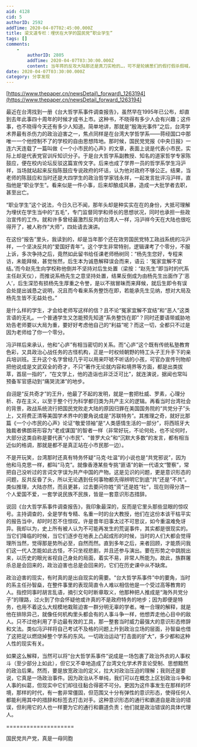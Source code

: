 ```yaml
---
aid: 4128
cid: 5
authorID: 2592
addTime: 2020-04-07T02:45:00.000Z
title: 梁文道专栏：埋伏在大学的国民党“职业学生”
tags: []
comments:
    -
        authorID: 2805
        addTime: 2020-04-07T03:30:00.000Z
        content: 当年蒋的反攻大陆那还是真刀实枪的…，可不是轮姨葱们的假打假杀假喊，怂得个尿泡。
date: 2020-04-07T03:30:00.000Z
category: 分享发现
---
```


[https://www.thepaper.cn/newsDetail\_forward\_1263194](https://www.thepaper.cn/newsDetail_forward_1263194)

最近在台湾找到一册《台大哲学系事件调查报告》，虽然早在1995年已公布，却直到去年此事四十周年的时候才成书上市。这种书，不晓得有多少人会有兴趣；这件事，也不晓得今天还有多少人知道。简单地讲，那就是“殷海光事件”之后，台湾学术界最有杀伤力的政治迫害之一，焦点同样是在台湾大学哲学系——蒋经国口中那唯一一个他控制不了的学校的自由思想阵地。那时候，国民党党报《中央日报》一连六天连载了一篇叫做《一个小市民的心声》的文章，表面上说是代表小市民，实际上却是代表党官训斥知识分子。于是台大哲学系副教授、知名的道家哲学专家陈鼓应，便在校内论坛反驳这篇宣传文字。后来也成了学界一员的哲学系学生冯沪祥，当场就站起来反指陈鼓应专说政府的坏话，认为他对政府不够公正。结果，当老师的陈鼓应和当时还是大四学生的政治哲学家钱永祥，一起发言批评冯沪祥，直指他是“职业学生”。看来似是一件小事，后来却酿成风暴，造成一大批学者去职，甚至出亡。

“职业学生”这个说法，今日久已不闻，那年头却是种实实在在的身份，大抵可理解为埋伏在学生当中的“五毛”，专门监督同学和师长的思想状况，同时也承担一些政治宣传的工作。就和许多曾经最激烈反共的台湾人一样，冯沪祥今天在大陆也很吃得开了，被人称作“大师”，四处请去演讲。

在这份“报告”里头，我读到的，却是当年那个还在效劳国民党特工政战系统的冯沪祥，一个坚决反共的“爱国好青年”。这个学生非常特别，逻辑课考了个零分，不服上诉，多次争持之后，竟然如此留书给任课老师杨树同：“杨先生您好，专程来访，未能拜候，甚觉怅然，后生本为诚恳解释误会而来，语云：‘冤家宜解不宜结。’而今赵先生向学校称他倒并不坚持对后生处置（梁按：“赵先生”即当时的代系主任赵天仪），而推说系杨先生之意坚持处置，结果反倒成为由杨先生出面作了‘恶人’，后生深恐有损杨先生厚重之令誉，是以不揣冒昧而来拜候，就后生即令有误会处提出诚恳之说明，况且而今看来系务整饬在即，若能承先生见纳，想对大局及杨先生皆不无益处也。”

是什么样的学生，才会给老师写这样的信？且不论“冤家宜解不宜结”和“恶人”这类言语的无礼。一个普通学生又怎能预先知道“系务整饬在即”？同时还要语带威胁地劝告老师要以大局为重，要好好考虑他自己的“利益”呢？而这一切，全都只不过是因为老师给了你一个零分。

冯沪祥后来承认，他和“心庐”有相当密切的关系。而“心庐”这个既有传统私塾教育色彩，又具政治心战任务的古怪机构，正是一时权倾朝野的特工头子王升手下的亲兵培训班。王升这个名字曾经几乎可以用来吓唬不听话的小孩，可官办宣传刊物却把他说成是文武双全的奇才，不只“著作无论就内容和境界等方面，都是出类拔萃，首屈一指的”，“在文学上，他的造诣也非泛泛可比”，就连演说，据闻也常叫预备军官感动到“痛哭流涕”的地步。

自诩是“反共奇才”的王升，他最了不起的发明，就是一套把杜威、罗素，心理分析、存在主义，以至于整个行为科学都归类为共产主义的逻辑。再看当时台湾社会的背景，政战系统流行把国民党败走大陆的原因归罪在美国国务院的“共党分子”头上，又将费正清等美国学术界中的要角说成是“苏联特务”。其推理之奇，就好比那篇《一个小市民的心声》论证“敬爱领袖”是“人类感情生活的一部分”，将西班牙大独裁者佛朗哥形容为“老成谋国”的智者一样（非常好玩，不论何处，也不论何时，大部分这类自称是要代表“小市民”、“普罗大众”和“沉默大多数”的发言，都有相当近似的格调，那就是都不是真正站在小市民那一边）。

不是开玩笑，台湾那时还真有特务怀疑“马克·吐温”的小说也是“共党邪说”，因为他和马克思一样，都叫“马克”。就像香港某些专挑“匪语”的新一代语文“警察”，常把自己没听过的言词文字误为共产中国的产物。这是见识的问题，更是意识形态的问题，反共反昏了头，所以无论遇到任何事物都先得辨明它到底“共”还是“不共”。类似推理，大陆亦然，而且更甚，过去要问你姓“资”还是姓“社”，现在则得分清一个人爱国不爱，一套学说民族不民族，皆是一套意识形态措辞。

说回《台大哲学系事件调查报告》，我印象最深的，反而是它里头那些显眼的惊叹号。主持调查的，全是学有专精、名重一时的台大教授，他们在这份本该干枯平实的报告当中，却时时忍不住惊叹。许是昔年旧事太过不可思议，如今重温难免讶异。我却以为，史上所有被人认为不可能再发生的荒诞事件，其实都是很现实的。当它们降临的时候，当它们逐步在地表上凸起成形的时候，当时的人们大都会觉得理所当然，觉得那是势所必至，自然而然。直到多年之后，来者回顾，才能质问我们这一代人怎能如此古怪，不只坐视悲剧，并且还参与演出。要在形势之中跳脱出来，以历史的眼光省视自己身处的局面，着实不易，非常人所能为。故此，族群屠杀总是会回来的，政治迫害也总是会回来的，它们在历史课中从不缺席。

政治迫害的现实，有时真的是出自现实的需要。“台大哲学系事件”中的要角，当时的系主任孙智燊，在整件事里的表现简直令人难以相信他是一个受过高等教育的人。指控同事时胡言乱语，摘引文句时断章取义，他那种把人推成是“海外共党分子”的理路，过火到了你会怀疑他或许真的不是政府特务的地步；因为即便是特务，也用不着这么大规模地栽赃迫害一群分明无辜的学者。唯一合理的解释，就是他在排除异己，就像任何机构里头都会有的人事斗争一样，他想弄走他心目中的敌人。只不过他利用了手边最有效的工具，那一整套当时威力最强大的意识形态修辞和文法。类似冯沪祥将自己考试不及格的问题上升到政治立场的层面，孙智燊也借了这把足以燃烧掉整个学系的东风。一切政治运动“打击面的扩大”，多少都和这种人性的现实有关。

如果这么解释，当然可以将“台大哲学系事件”说成是一场包裹了政治外衣的人事权斗（至少部分上如此），但它又不幸地造成了台湾文化学术界言论受制、思想黯然的政治后果。然而，要是放宽政治的定义，拉大对政治压迫的理解；我则还是要说，它真是一场政治事件。因为政治从不单纯，我们可以在概念上区划政治斗争和人事的纠葛，但现实中它们却往往黏合得密不可分。更因为这件事发生在那样的环境，那样的时代，有一套非常僵固，但范围又十分有弹性的意识形态，使得任何人都能利用其中的措辞和标签去打击对手。这种意识形态的通行和霸道自是政治的错误，但利用它的人也一样要为它的通行和霸道负责；他们就是政治错误的具体代理人。

\====================

国民党共产党，真是一母同胞
